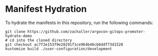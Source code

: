 # Manifest Hydration

To hydrate the manifests in this repository, run the following commands:

```shell
git clone https://github.com/zachaller/argocon-gitops-promoter-hydrate-demo
# cd into the cloned directory
git checkout ac7f2e153f9e28291f1ce964b46cb6ddf73d1520
kustomize build ./user-configuration/development
```
